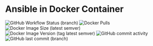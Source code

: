 # Ansible in Docker Container

![GitHub Workflow Status (branch)](https://img.shields.io/github/workflow/status/buluma/ansible-in-containers/Build%20and%20Push%20Container/main?style=flat-square) ![Docker Pulls](https://img.shields.io/docker/pulls/buluma/ansible-in-containers?style=flat-square) ![Docker Image Size (latest semver)](https://img.shields.io/docker/image-size/buluma/ansible-in-containers?style=flat-square) ![Docker Image Version (tag latest semver)](https://img.shields.io/docker/v/buluma/ansible-in-containers/latest?style=flat-square) ![GitHub commit activity](https://img.shields.io/github/commit-activity/m/buluma/ansible-in-containers?style=flat-square) ![GitHub last commit (branch)](https://img.shields.io/github/last-commit/buluma/ansible-in-containers/main?style=flat-square)
